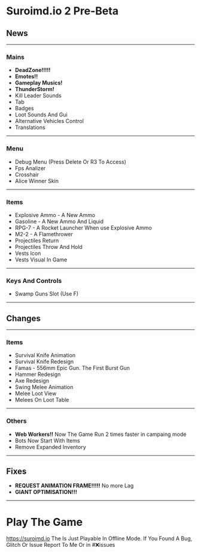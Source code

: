 # Suroimd.io 2 Pre-Beta
## News
__                                                                                                      __
### Mains
* **DeadZone!!!!!**
* **Emotes!!**
* **Gameplay Musics!**
* **ThunderStorm!**
* Kill Leader Sounds
* Tab
* Badges
* Loot Sounds And Gui
* Alternative Vehicles Control
* Translations
__                                                                                                      __
### Menu
* Debug Menu (Press Delete Or R3 To Access)
* Fps Analizer
* Crosshair
* Alice Winner Skin
__                                                                                                      __
### Items
* Explosive Ammo - A New Ammo
* Gasoline - A New Ammo And Liquid
* RPG-7 - A Rocket Launcher When use Explosive Ammo
* M2-2 - A Flamethrower
* Projectiles Return
* Projectiles Throw And Hold
* Vests Icon
* Vests Visual In Game
__                                                                                                      __
### Keys And Controls
* Swamp Guns Slot (Use F)
__                                                                                                      __
## Changes
__                                                                                                      __
### Items
* Survival Knife Animation
* Survival Knife Redesign
* Famas - 556mm Epic Gun. The First Burst Gun
* Hammer Redesign
* Axe Redesign
* Swing Melee Animation
* Melee Loot View
* Melees On Loot Table
__                                                                                                      __
### Others
* **Web Workers!!** Now The Game Run 2 times faster in campaing mode
* Bots Now Start With Items
* Remove Expanded Inventory
__                                                                                                      __
## Fixes
* **REQUEST ANIMATION FRAME!!!!!** No more Lag
* **GIANT OPTIMISATION!!!**
__                                                                                                      __
# Play The Game
https://suroimd.io
The Is Just Playable In Offline Mode.
If You Found A Bug, Glitch Or Issue Report To Me Or in #❌issues